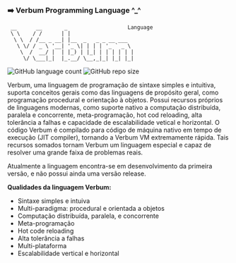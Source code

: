 ### :arrow_right: Verbum Programming Language ^_^

```
 __      __       _                   Language
 \ \    / /      | |                    
  \ \  / /__ _ __| |__  _   _ _ __ ___  
   \ \/ / _ \ '__| '_ \| | | | '_ ` _ \ 
    \  /  __/ |  | |_) | |_| | | | | | |
     \/ \___|_|  |_.__/ \__,_|_| |_| |_|
```

![GitHub language count](https://img.shields.io/github/languages/count/verbum-lang/sdk?style=for-the-badge)
![GitHub repo size](https://img.shields.io/github/repo-size/verbum-lang/sdk?style=for-the-badge)

Verbum, uma linguagem de programação de sintaxe simples e intuitiva, suporta conceitos gerais como das linguagens de propósito geral, como programação procedural e orientação à objetos. Possui recursos próprios de linguagens modernas, como suporte nativo a computação distribuída, paralela e concorrente, meta-programação, hot cod reloading, alta tolerância a falhas e capacidade de escalabilidade vetical e horizontal. O código Verbum é compilado para código de máquina nativo em tempo de execução (JIT compiler), tornando a Verbum VM extremamente rápida. Tais recursos somados tornam Verbum um linguagem especial e capaz de resolver uma grande faixa de problemas reais.

Atualmente a linguagem encontra-se em desenvolvimento da primeira versão, e não possui ainda uma versão release.

<b>Qualidades da linguagem Verbum:</b>
- Sintaxe simples e intuiva
- Multi-paradigma: procedural e orientada a objetos
- Computação distribuída, paralela, e concorrente
- Meta-programação
- Hot code reloading
- Alta tolerância a falhas
- Multi-plataforma
- Escalabilidade vertical e horizontal



